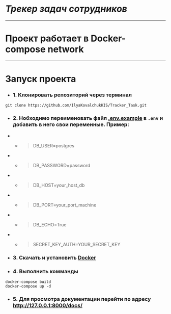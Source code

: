# ***Трекер задач сотрудников***

___

# Проект работает в Docker-compose network

___

# Запуск проекта
* ### 1. Клонировать репозиторий через терминал 
```
git clone https://github.com/IlyaKovalchukKIS/Tracker_Task.git
```  

* ### 2. Нобходимо переименовать файл [.env.example](https://github.com/IlyaKovalchukKIS/Tracker_Task/blob/master/.env.example) в ```.env``` и добавить в него свои переменные. Пример:
* * > DB_USER=postgres
* * > DB_PASSWORD=password
* * > DB_HOST=your_host_db
* * > DB_PORT=your_port_machine
* * > DB_ECHO=True
* * > SECRET_KEY_AUTH=YOUR_SECRET_KEY

* ### 3. Скачать и установить [Docker](https://www.docker.com/)
* ### 4. Выполнить комманды
```commandline
docker-compose build
docker-compose up -d
```

* ### 5. Для просмотра документации перейти по адресу http://127.0.0.1:8000/docs/
